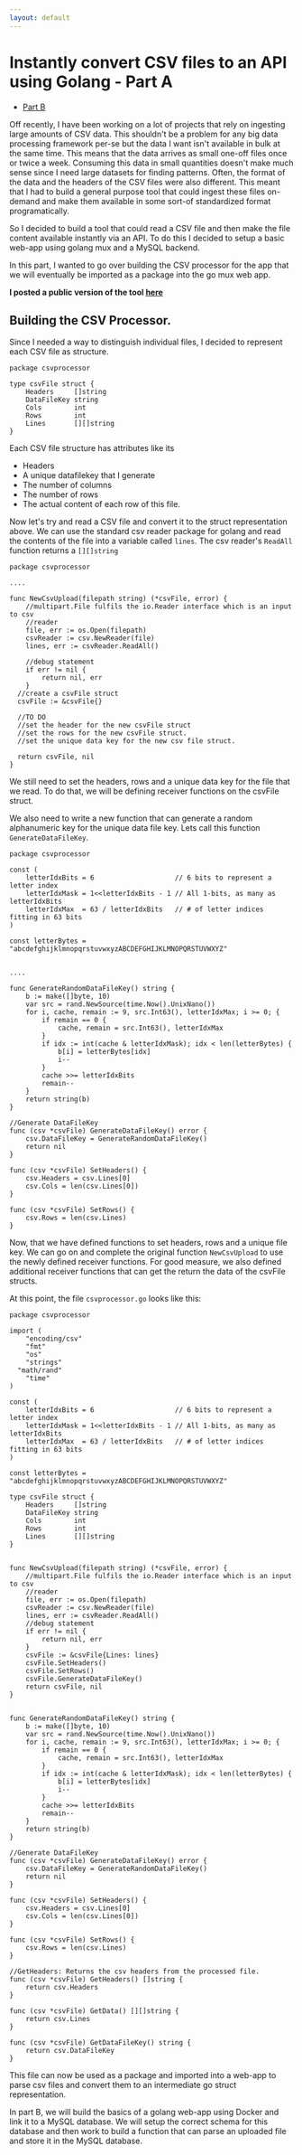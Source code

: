 ```yaml
---
layout: default
---
```


# Instantly convert CSV files to an API using Golang - Part A

* [Part B](./csvapitwo.html)

Off recently, I have been working on a lot of projects that rely on ingesting large amounts of CSV data.
This shouldn't be a problem for any big data processing framework per-se but the data I want isn't available in bulk at the same time. This means that the data arrives as small one-off files once or twice a week. Consuming this data in small quantities doesn't make much sense since I need large datasets for finding patterns. Often, the format of the data and the headers of the CSV files were also different. This meant that I had to build a general purpose tool that could ingest these files on-demand and make them available in some sort-of standardized format programatically.  

So I decided to build a tool that could read a CSV file and then make the file content available instantly via an API. To do this I decided to setup a basic web-app using golang mux and a MySQL backend.  

In this part, I wanted to go over building the CSV processor for the app that we will eventually be imported as a package into the go mux web app.

**I posted a public version of the tool [here](http://web-app.326wy59fvd.us-east-1.elasticbeanstalk.com/)**

## Building the CSV Processor.

Since I needed a way to distinguish individual files, I decided to represent each CSV file as structure.

```
package csvprocessor

type csvFile struct {
	Headers     []string
	DataFileKey string
	Cols        int
	Rows        int
	Lines       [][]string
}
```

Each CSV file structure has attributes like its
* Headers
* A unique datafilekey that I generate
* The number of columns
* The number of rows
* The actual content of each row of this file.  


Now let's try and read a CSV file and convert it to the struct representation above. We can use the standard csv reader package for golang and read the contents of the file into a variable called `lines`. The csv reader's `ReadAll` function returns a `[][]string`

```
package csvprocessor

....

func NewCsvUpload(filepath string) (*csvFile, error) {
	//multipart.File fulfils the io.Reader interface which is an input to csv
	//reader
	file, err := os.Open(filepath)
	csvReader := csv.NewReader(file)
	lines, err := csvReader.ReadAll()

	//debug statement
	if err != nil {
		return nil, err
	}
  //create a csvFile struct
  csvFile := &csvFile{}

  //TO DO
  //set the header for the new csvFile struct
  //set the rows for the new csvFile struct.
  //set the unique data key for the new csv file struct.

  return csvFile, nil
}
```

We still need to set the headers, rows and a unique data key for the file that we read. To do that, we will be defining receiver functions on the csvFile struct.

We also need to write a new function that can generate a random alphanumeric key for the unique data file key. Lets call this function `GenerateDataFileKey`.

```
package csvprocessor

const (
	letterIdxBits = 6                    // 6 bits to represent a letter index
	letterIdxMask = 1<<letterIdxBits - 1 // All 1-bits, as many as letterIdxBits
	letterIdxMax  = 63 / letterIdxBits   // # of letter indices fitting in 63 bits
)

const letterBytes = "abcdefghijklmnopqrstuvwxyzABCDEFGHIJKLMNOPQRSTUVWXYZ"


....

func GenerateRandomDataFileKey() string {
	b := make([]byte, 10)
	var src = rand.NewSource(time.Now().UnixNano())
	for i, cache, remain := 9, src.Int63(), letterIdxMax; i >= 0; {
		if remain == 0 {
			cache, remain = src.Int63(), letterIdxMax
		}
		if idx := int(cache & letterIdxMask); idx < len(letterBytes) {
			b[i] = letterBytes[idx]
			i--
		}
		cache >>= letterIdxBits
		remain--
	}
	return string(b)
}

//Generate DataFileKey
func (csv *csvFile) GenerateDataFileKey() error {
	csv.DataFileKey = GenerateRandomDataFileKey()
	return nil
}

func (csv *csvFile) SetHeaders() {
	csv.Headers = csv.Lines[0]
	csv.Cols = len(csv.Lines[0])
}

func (csv *csvFile) SetRows() {
	csv.Rows = len(csv.Lines)
}
```

Now, that we have defined functions to set headers, rows and a unique file key. We can go on and complete the original function `NewCsvUpload` to use the newly defined receiver functions. For good measure, we also defined additional receiver functions that can get the return the data of the csvFile structs.   

At this point, the file `csvprocessor.go` looks like this:  

```
package csvprocessor

import (
	"encoding/csv"
	"fmt"
	"os"
	"strings"
  "math/rand"
	"time"
)

const (
	letterIdxBits = 6                    // 6 bits to represent a letter index
	letterIdxMask = 1<<letterIdxBits - 1 // All 1-bits, as many as letterIdxBits
	letterIdxMax  = 63 / letterIdxBits   // # of letter indices fitting in 63 bits
)

const letterBytes = "abcdefghijklmnopqrstuvwxyzABCDEFGHIJKLMNOPQRSTUVWXYZ"

type csvFile struct {
	Headers     []string
	DataFileKey string
	Cols        int
	Rows        int
	Lines       [][]string
}


func NewCsvUpload(filepath string) (*csvFile, error) {
	//multipart.File fulfils the io.Reader interface which is an input to csv
	//reader
	file, err := os.Open(filepath)
	csvReader := csv.NewReader(file)
	lines, err := csvReader.ReadAll()
	//debug statement
	if err != nil {
		return nil, err
	}
	csvFile := &csvFile{Lines: lines}
	csvFile.SetHeaders()
	csvFile.SetRows()
	csvFile.GenerateDataFileKey()
	return csvFile, nil
}


func GenerateRandomDataFileKey() string {
	b := make([]byte, 10)
	var src = rand.NewSource(time.Now().UnixNano())
	for i, cache, remain := 9, src.Int63(), letterIdxMax; i >= 0; {
		if remain == 0 {
			cache, remain = src.Int63(), letterIdxMax
		}
		if idx := int(cache & letterIdxMask); idx < len(letterBytes) {
			b[i] = letterBytes[idx]
			i--
		}
		cache >>= letterIdxBits
		remain--
	}
	return string(b)
}

//Generate DataFileKey
func (csv *csvFile) GenerateDataFileKey() error {
	csv.DataFileKey = GenerateRandomDataFileKey()
	return nil
}

func (csv *csvFile) SetHeaders() {
	csv.Headers = csv.Lines[0]
	csv.Cols = len(csv.Lines[0])
}

func (csv *csvFile) SetRows() {
	csv.Rows = len(csv.Lines)
}

//GetHeaders: Returns the csv headers from the processed file.
func (csv *csvFile) GetHeaders() []string {
	return csv.Headers
}

func (csv *csvFile) GetData() [][]string {
	return csv.Lines
}

func (csv *csvFile) GetDataFileKey() string {
	return csv.DataFileKey
}
```

This file can now be used as a package and imported into a web-app to parse csv files and convert them to an intermediate go struct representation.

In part B, we will build the basics of a golang web-app using Docker and link it to a MySQL database. We will
setup the correct schema for this database and then work to build a function that can parse an uploaded file
and store it in the MySQL database.

